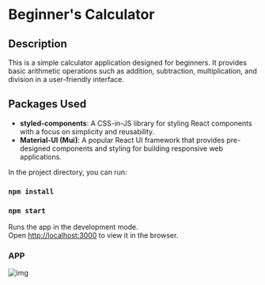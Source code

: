 # Beginner's Calculator

## Description

This is a simple calculator application designed for beginners. It provides basic arithmetic operations such as addition, subtraction, multiplication, and division in a user-friendly interface.

## Packages Used

- **styled-components**: A CSS-in-JS library for styling React components with a focus on simplicity and reusability.
- **Material-UI (Mui)**: A popular React UI framework that provides pre-designed components and styling for building responsive web applications.

In the project directory, you can run:

### `npm install`

### `npm start`

Runs the app in the development mode.\
Open [http://localhost:3000](http://localhost:3000) to view it in the browser.

### APP

![img](https://github.com/HussainGafrony/Calculator/assets/76180804/1c11b6ac-6363-4c59-9039-250c689aef00)
